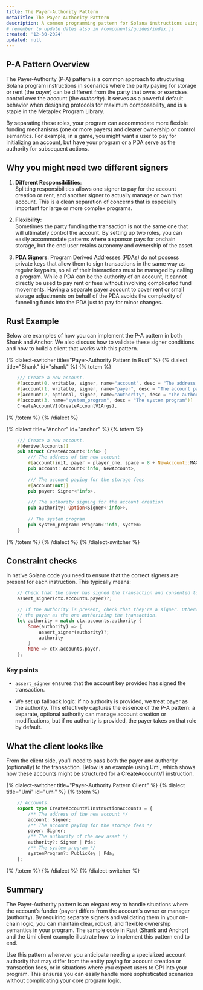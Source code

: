 ```yaml
---
title: The Payer-Authority Pattern
metaTitle: The Payer-Authority Pattern
description: A common programming pattern for Solana instructions using a separate authority and payer.
# remember to update dates also in /components/guides/index.js
created: '12-30-2024'
updated: null
---
```


## P-A Pattern Overview

The Payer-Authority (P-A) pattern is a common approach to structuring Solana
program instructions in scenarios where the party paying for storage or rent
(the *payer*) can be different from the party that owns or exercises control
over the account (the *authority*). It serves as a powerful default behavior
when designing protocols for maximum composability, and is a staple in the
Metaplex Program Library.

By separating these roles, your program can accommodate more flexible funding
mechanisms (one or more payers) and clearer ownership or control semantics. For
example, in a game, you might want a user to pay for initializing an account,
but have your program or a PDA serve as the authority for subsequent actions.

## Why you might need two different signers

1. **Different Responsibilities**:  
   Splitting responsibilities allows one signer to pay for the account creation
   or rent, and another signer to actually manage or own that account. This is
   a clean separation of concerns that is especially important for large or more
   complex programs.

2. **Flexibility**:  
   Sometimes the party funding the transaction is not the same one that will
   ultimately control the account. By setting up two roles, you can easily
   accommodate patterns where a sponsor pays for onchain storage, but the end
   user retains autonomy and ownership of the asset.

3. **PDA Signers**:
   Program Derived Addresses (PDAs) do not possess private keys that allow them
   to sign transactions in the same way as regular keypairs, so all of their
   interactions must be managed by calling a program. While a PDA can be the
   authority of an account, It cannot directly be used to pay rent or fees
   without involving complicated fund movements. Having a separate payer account
   to cover rent or small storage adjustments on behalf of the PDA avoids the
   complexity of funneling funds into the PDA just to pay for minor changes.

## Rust Example

Below are examples of how you can implement the P-A pattern in both Shank and
Anchor. We also discuss how to validate these signer conditions and how to build
a client that works with this pattern.

{% dialect-switcher title="Payer-Authority Pattern in Rust" %}
{% dialect title="Shank" id="shank" %}
{% totem %}

```rust
    /// Create a new account.
    #[account(0, writable, signer, name="account", desc = "The address of the new account")]
    #[account(1, writable, signer, name="payer", desc = "The account paying for the storage fees")]
    #[account(2, optional, signer, name="authority", desc = "The authority signing for account creation")]
    #[account(3, name="system_program", desc = "The system program")]
    CreateAccountV1(CreateAccountV1Args),
```

{% /totem %}
{% /dialect %}

{% dialect title="Anchor" id="anchor" %}
{% totem %}

```rust
    /// Create a new account.
    #[derive(Accounts)]
    pub struct CreateAccount<'info> {
        /// The address of the new account
        #[account(init, payer = player_one, space = 8 + NewAccount::MAXIMUM_SIZE)]
        pub account: Account<'info, NewAccount>,
        
        /// The account paying for the storage fees
        #[account(mut)]
        pub payer: Signer<'info>,
        
        /// The authority signing for the account creation
        pub authority: Option<Signer<'info>>,
        
        // The system program
        pub system_program: Program<'info, System>
    }
```

{% /totem %}
{% /dialect %}
{% /dialect-switcher %}

## Constraint checks

In native Solana code you need to ensure that the correct signers are present for
each instruction. This typically means:

```rust
    // Check that the payer has signed the transaction and consented to paying storage fees.
    assert_signer(ctx.accounts.payer)?;

    // If the authority is present, check that they're a signer. Otherwise treat 
    // the payer as the one authorizing the transaction.
    let authority = match ctx.accounts.authority {
        Some(authority) => {
            assert_signer(authority)?;
            authority
        }
        None => ctx.accounts.payer,
    };
```

### Key points

* `assert_signer` ensures that the account key provided has signed the transaction.

* We set up fallback logic: if no authority is provided, we treat payer as the authority.
This effectively captures the essence of the P-A pattern: a separate, optional
authority can manage account creation or modifications, but if no authority is
provided, the payer takes on that role by default.

## What the client looks like

From the client side, you’ll need to pass both the payer and authority
(optionally) to the transaction. Below is an example using Umi, which shows how
these accounts might be structured for a CreateAccountV1 instruction.

{% dialect-switcher title="Payer-Authority Pattern Client" %}
{% dialect title="Umi" id="umi" %}
{% totem %}

```ts
    // Accounts.
    export type CreateAccountV1InstructionAccounts = {
        /** The address of the new account */
        account: Signer;
        /** The account paying for the storage fees */
        payer: Signer;
        /** The authority of the new asset */
        authority?: Signer | Pda;
        /** The system program */
        systemProgram?: PublicKey | Pda;
    };
```

{% /totem %}
{% /dialect %}
{% /dialect-switcher %}

## Summary

The Payer-Authority pattern is an elegant way to handle situations where the
account’s funder (payer) differs from the account’s owner or manager
(authority). By requiring separate signers and validating them in your on-chain
logic, you can maintain clear, robust, and flexible ownership semantics in your
program. The sample code in Rust (Shank and Anchor) and the Umi client example
illustrate how to implement this pattern end to end.

Use this pattern whenever you anticipate needing a specialized account authority
that may differ from the entity paying for account creation or transaction fees,
or in situations where you expect users to CPI into your program. This ensures
you can easily handle more sophisticated scenarios without complicating your
core program logic.
